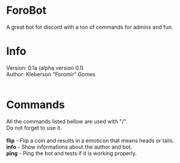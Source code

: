 # ForoBot
A great bot for discord with a ton of commands for admins and fun.

# Info
Version: 0.1a (alpha version 0.1)<br>
Author: Kleberson "Foromir" Gomes
<br>
<br>
# Commands
All the commands listed bellow are used with "/".<br>
Do not forget to use it.<br>
<br>
<strong>flip</strong> - Flip a coin and results in a emoticon that means heads or tails.<br>
<strong>info</strong> - Show informations about the author and bot.<br>
<strong>ping</strong> - Ping the bot and tests if it is working properly.<br>
